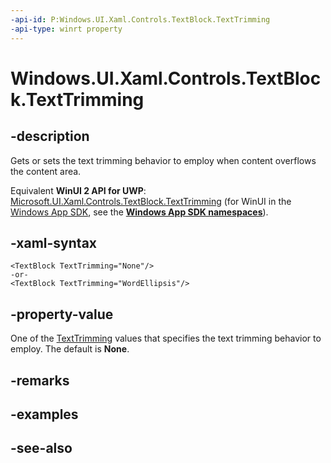 ```yaml
---
-api-id: P:Windows.UI.Xaml.Controls.TextBlock.TextTrimming
-api-type: winrt property
---
```


<!-- Property syntax
public Windows.UI.Xaml.TextTrimming TextTrimming { get;  set; }
-->

# Windows.UI.Xaml.Controls.TextBlock.TextTrimming

## -description
Gets or sets the text trimming behavior to employ when content overflows the content area.

Equivalent **WinUI 2 API for UWP**: [Microsoft.UI.Xaml.Controls.TextBlock.TextTrimming](/windows/winui/api/microsoft.ui.xaml.controls.textblock.texttrimming) (for WinUI in the [Windows App SDK](/windows/apps/windows-app-sdk/), see the **[Windows App SDK namespaces](/windows/windows-app-sdk/api/winrt/)**).

## -xaml-syntax
```xaml
<TextBlock TextTrimming="None"/>
-or-
<TextBlock TextTrimming="WordEllipsis"/>
```


## -property-value
One of the [TextTrimming](../windows.ui.xaml/texttrimming.md) values that specifies the text trimming behavior to employ. The default is **None**.

## -remarks

## -examples

## -see-also
